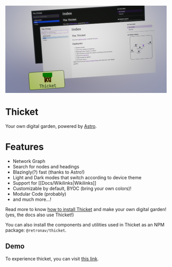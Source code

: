 ![Screenshot of Thicket](https://github.com/retronav/thicket/raw/main/public/screenshot.png)

# Thicket

Your own digital garden, powered by [Astro](https://astro.build).

# Features

- Network Graph
- Search for nodes and headings
- Blazingly(?) fast (thanks to Astro!)
- Light and Dark modes that switch according to device theme
- Support for [[Docs/Wikilinks|Wikilinks]]
- Customizable by default, BYOC (bring your own colors)!
- Modular Code (probably)
- and much more...!

Read more to know
[how to install Thicket](https://thicket.retronav.vercel.app/Docs/Installation)
and make your own digital garden! (yes, the docs also use Thicket!)

You can also install the components and utilities used in Thicket as an NPM
package: `@retronav/thicket`.

## Demo

To experience thicket, you can visit 
[this link](https://thicket.retronav.vercel.app/).

